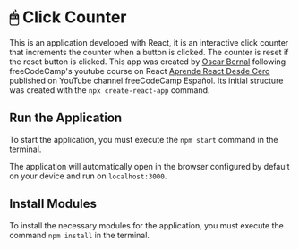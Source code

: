 # 🖱 Click Counter

This is an application developed with React, it is an interactive click counter
that increments the counter when a button is clicked. The counter is reset if
the reset button is clicked. This app was created by
[Oscar Bernal](https://github.com/maat-mind) following freeCodeCamp's youtube
course on React
[Aprende React Desde Cero](https://www.youtube.com/watch?v=6Jfk8ic3KVk)
published on YouTube channel freeCodeCamp Español. Its initial structure was
created with the `npx create-react-app` command.

## Run the Application

To start the application, you must execute the `npm start` command in the
terminal.

The application will automatically open in the browser configured by default on
your device and run on `localhost:3000`.

## Install Modules

To install the necessary modules for the application, you must execute the
command `npm install` in the terminal.
